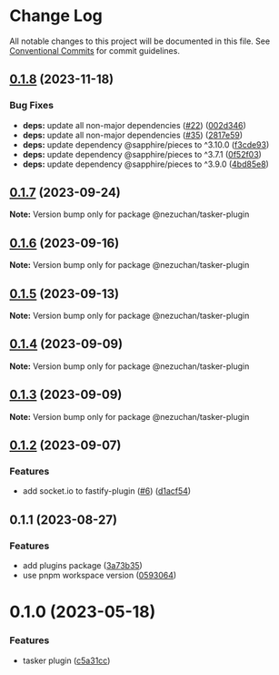# Change Log

All notable changes to this project will be documented in this file.
See [Conventional Commits](https://conventionalcommits.org) for commit guidelines.

## [0.1.8](https://github.com/NezuChan/library/compare/@nezuchan/tasker-plugin@0.1.7...@nezuchan/tasker-plugin@0.1.8) (2023-11-18)


### Bug Fixes

* **deps:** update all non-major dependencies ([#22](https://github.com/NezuChan/library/issues/22)) ([002d346](https://github.com/NezuChan/library/commit/002d3469048b0f2df180340b11fb76233f7deaaf))
* **deps:** update all non-major dependencies ([#35](https://github.com/NezuChan/library/issues/35)) ([2817e59](https://github.com/NezuChan/library/commit/2817e59f298aab90662d40eea94e2d80a8736241))
* **deps:** update dependency @sapphire/pieces to ^3.10.0 ([f3cde93](https://github.com/NezuChan/library/commit/f3cde93376026fd81465f915d3052e3721336efc))
* **deps:** update dependency @sapphire/pieces to ^3.7.1 ([0f52f03](https://github.com/NezuChan/library/commit/0f52f03d3357f0cebe1c541df748184f53b8d2c9))
* **deps:** update dependency @sapphire/pieces to ^3.9.0 ([4bd85e8](https://github.com/NezuChan/library/commit/4bd85e86b973bbdf1294e004c75836094ea85559))





## [0.1.7](https://github.com/NezuChan/library/compare/@nezuchan/tasker-plugin@0.1.6...@nezuchan/tasker-plugin@0.1.7) (2023-09-24)

**Note:** Version bump only for package @nezuchan/tasker-plugin





## [0.1.6](https://github.com/NezuChan/library/compare/@nezuchan/tasker-plugin@0.1.5...@nezuchan/tasker-plugin@0.1.6) (2023-09-16)

**Note:** Version bump only for package @nezuchan/tasker-plugin





## [0.1.5](https://github.com/NezuChan/library/compare/@nezuchan/tasker-plugin@0.1.4...@nezuchan/tasker-plugin@0.1.5) (2023-09-13)

**Note:** Version bump only for package @nezuchan/tasker-plugin





## [0.1.4](https://github.com/NezuChan/library/compare/@nezuchan/tasker-plugin@0.1.3...@nezuchan/tasker-plugin@0.1.4) (2023-09-09)

**Note:** Version bump only for package @nezuchan/tasker-plugin





## [0.1.3](https://github.com/NezuChan/library/compare/@nezuchan/tasker-plugin@0.1.2...@nezuchan/tasker-plugin@0.1.3) (2023-09-09)

**Note:** Version bump only for package @nezuchan/tasker-plugin





## [0.1.2](https://github.com/NezuChan/library/compare/@nezuchan/tasker-plugin@0.1.1...@nezuchan/tasker-plugin@0.1.2) (2023-09-07)


### Features

* add socket.io to fastify-plugin ([#6](https://github.com/NezuChan/library/issues/6)) ([d1acf54](https://github.com/NezuChan/library/commit/d1acf54389abf43d2f637667d4e593a1db0eff55))





## 0.1.1 (2023-08-27)


### Features

* add plugins package ([3a73b35](https://github.com/NezuChan/library/commit/3a73b35faa1c91c3396b3b3b5f23f1cb1b49c1ae))
* use pnpm workspace version ([0593064](https://github.com/NezuChan/library/commit/05930644af446f6d82511c1ce4d921e9f800f150))





# 0.1.0 (2023-05-18)


### Features

* tasker plugin ([c5a31cc](https://github.com/NezuChan/plugins/commit/c5a31cc267237cba2830743bed407fe5beb0c626))

